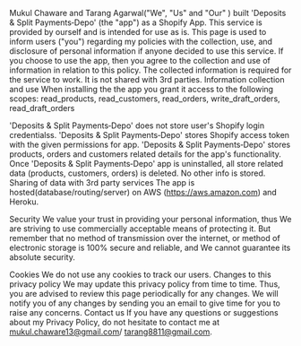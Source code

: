 Mukul Chaware and Tarang Agarwal("We", "Us" and "Our" ) built 'Deposits & Split Payments‑Depo' (the "app") as a Shopify App. This service is provided by ourself and is intended for use as is. This page is used to inform users ("you") regarding my policies with the collection, use, and disclosure of personal information if anyone decided to use this service. If you choose to use the app, then you agree to the collection and use of information in relation to this policy. The collected information is required for the service to work. It is not shared with 3rd parties. Information collection and use When installing the the app you grant it access to the following scopes: read_products, read_customers, read_orders, write_draft_orders, read_draft_orders

'Deposits & Split Payments‑Depo' does not store user's Shopify login credentialss.
'Deposits & Split Payments‑Depo' stores Shopify access token with the given permissions for app.
'Deposits & Split Payments‑Depo' stores products, orders and customers related details for the app's functionality.
Once 'Deposits & Split Payments‑Depo' app is uninstalled, all store related data (products, customers, orders) is deleted.
No other info is stored. Sharing of data with 3rd party services The app is hosted(database/routing/server) on AWS (https://aws.amazon.com) and Heroku.

Security
We value your trust in providing your personal information, thus We are striving to use commercially acceptable means of protecting it. But remember that no method of transmission over the internet, or method of electronic storage is 100% secure and reliable, and We cannot guarantee its absolute security.

Cookies
We do not use any cookies to track our users. Changes to this privacy policy We may update this privacy policy from time to time. Thus, you are advised to review this page periodically for any changes. We will notify you of any changes by sending you an email to give time for you to raise any concerns. Contact us If you have any questions or suggestions about my Privacy Policy, do not hesitate to contact me at mukul.chaware13@gmail.com/ tarang8811@gmail.com.

